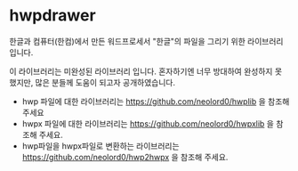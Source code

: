
# hwpdrawer

한글과 컴퓨터(한컴)에서 만든 워드프로세서 "한글"의 파일을 그리기 위한 라이브러리 입니다.<br>

이 라이브러리는 미완성된 라이브러리 입니다.
혼자하기엔 너무 방대하여 완성하지 못 했지만, 많은 분들께 도움이 되고자 공개하였습니다.

* hwp 파일에 대한 라이브러리는 https://github.com/neolord0/hwplib 을 참조해 주세요
* hwpx 파일에 대한 라이브러리는 https://github.com/neolord0/hwpxlib 을 참조해 주세요.
* hwp파일을 hwpx파일로 변환하는 라이브러리는 https://github.com/neolord0/hwp2hwpx 을 참조해 주세요.
